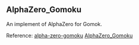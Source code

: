## AlphaZero_Gomoku

An implement of AlphaZero for Gomok.

Reference: 
[alpha-zero-gomoku](https://github.com/hijkzzz/alpha-zero-gomoku) 
[AlphaZero_Gomoku](https://github.com/junxiaosong/AlphaZero_Gomoku)